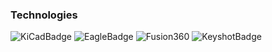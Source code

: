 ### Technologies

![KiCadBadge](https://github.com/nathanhborger/PCB_Portfolio/assets/75147239/701b9e20-7dcd-45dc-97f6-5badd90b4ae0)
![EagleBadge](https://github.com/nathanhborger/PCB_Portfolio/assets/75147239/09dd83e0-5e31-4a0b-9758-8d0dff992af9)
![Fusion360](https://github.com/nathanhborger/PCB_Portfolio/assets/75147239/e7324af9-1177-46c3-a05c-bdde1d0f4bd6)
![KeyshotBadge](https://github.com/nathanhborger/PCB_Portfolio/assets/75147239/77a7b579-217f-430e-9ca4-8b2172e381cd)
